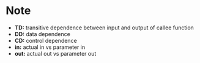 # Note
- **TD:** transitive dependence between input and output of callee function
- **DD:** data dependence
- **CD:** control dependence
- **in:** actual in vs parameter in
- **out:** actual out vs parameter out
